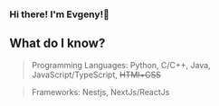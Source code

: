 ### Hi there! I'm Evgeny!👋
## What do I know?
>  Programming Languages: Python, C/C++, Java, JavaScript/TypeScript, ~~HTMl+CSS~~

>  Frameworks: Nestjs, NextJs/ReactJs

<!--
**bravTm/bravTm** is a ✨ _special_ ✨ repository because its `README.md` (this file) appears on your GitHub profile.

Here are some ideas to get you started:

- 🔭 I’m currently working on ...
- 🌱 I’m currently learning ...
- 👯 I’m looking to collaborate on ...
- 🤔 I’m looking for help with ...
- 💬 Ask me about ...
- 📫 How to reach me: ...
- 😄 Pronouns: ...
- ⚡ Fun fact: ...
-->
